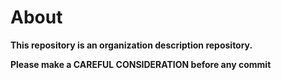 # About

**This repository is an organization description repository.**

**Please make a CAREFUL CONSIDERATION before any commit**
